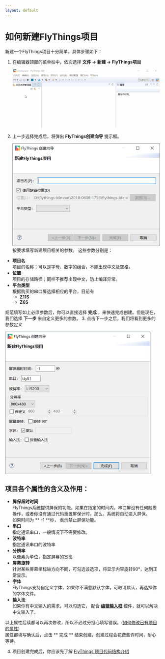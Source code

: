 ```yaml
---
layout: default
---
```

# <span id="new_flythings_project">如何新建FlyThings项目</span>
新建一个FlyThings项目十分简单。具体步骤如下：  
1. 在编辑器顶部的菜单栏中，依次选择 **文件 -> 新建 -> FlyThings项目**   

   ![新建项目](assets/ide/new_flythings_project.gif)  

2. 上一步选择完成后，将弹出 **FlyThings创建向导** 提示框。  
  
   ![创建向导第一步](assets/ide/wizard_new_project_page1.png)  
   按要求填写新建项目相关的参数。  这些参数分别是：
 * **项目名**  
  项目的名称；可以是字母、数字的组合，不能出现中文及空格。
  * **位置**  
  项目的存储路径；同样不推荐出现中文，防止编译异常。
  * **平台类型**  
  根据购买的串口屏选择相应的平台，目前有  
    - **Z11S**  
    - **Z6S**  
    
   规范填写如上必须参数后，你可以直接选择 **完成** ，来快速完成创建。但是现在，我们选择 **下一步** 来自定义更多的参数。
3. 点击下一步之后，我们将看到更多的参数定义  
  
   ![新建参数](assets/ide/wizard_new_project_page2.png)  
 ## 项目各个属性的含义及作用：  
 * **屏保超时时间**  
   FlyThings系统提供屏保的功能。如果在指定的时间内，串口屏没有任何触摸操作，或者你没有通过代码重置屏保计时，那么，系统将自动进入屏保。  
  如果时间为 ** -1 **秒， 表示禁止屏保功能。
 * **串口**  
  指定通讯串口，一般情况下不需要修改。
 * **波特率**   
  指定通讯串口的波特率 
 * **分辨率**  
  以像素为单位，指定屏幕的宽高
 * **屏幕旋转**  
  针对某些屏幕坐标轴方向不同，可勾选该选项，将显示内容旋转90°，达到正常显示。
 * **字体**  
  FlyThings支持自定义字体，如果你不满意默认字体，可取消默认，再选择你的字体文件。
 * **输入法**  
  如果你有中文输入的需求，可以勾选它， 配合 **[编辑输入框](edittext)** 控件，就可以解决中文输入了。      
  
  以上属性后续都可以再次修改，所以不必过分担心填写错误。([如何修改已有项目的属性]())  
  属性都填写确认后，点击 ** 完成 ** 结束创建，创建过程会花费些许时间，耐心等待。  
  
4. 项目创建完成后，你应该先了解 [FlyThings 项目代码结构介绍](project_structure#project_structure)
